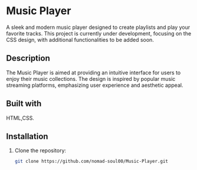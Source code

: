 # Music Player

A sleek and modern music player designed to create playlists and play your favorite tracks. This project is currently under development, focusing on the CSS design, with additional functionalities to be added soon.

## Description

The Music Player is aimed at providing an intuitive interface for users to enjoy their music collections. The design is inspired by popular music streaming platforms, emphasizing user experience and aesthetic appeal.

## Built with
HTML,CSS.


## Installation

1. Clone the repository:
   ```bash
   git clone https://github.com/nomad-soul00/Music-Player.git

